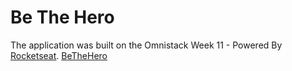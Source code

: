 # Be The Hero
The application was built on the Omnistack Week 11 - Powered By [Rocketseat](https://github.com/Rocketseat).
[BeTheHero](https://github.com/lewissantos/be-the-hero/blob/master/frontend/src/assets/logo.svg)
